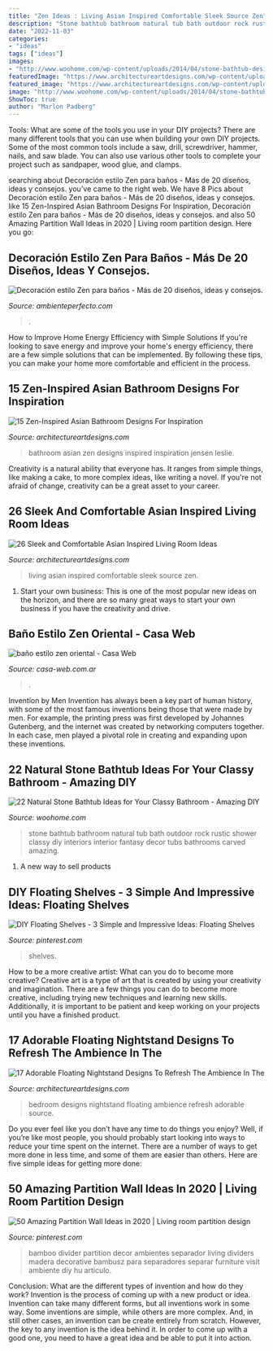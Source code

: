 ```yaml
---
title: "Zen Ideas : Living Asian Inspired Comfortable Sleek Source Zen"
description: "Stone bathtub bathroom natural tub bath outdoor rock rustic shower classy diy interiors interior fantasy decor tubs bathrooms carved amazing"
date: "2022-11-03"
categories:
- "ideas"
tags: ["ideas"]
images:
- "http://www.woohome.com/wp-content/uploads/2014/04/stone-bathtub-design-ideas-6.jpg"
featuredImage: "https://www.architectureartdesigns.com/wp-content/uploads/2014/10/15-Zen-Inspired-Asian-Bathroom-Designs-For-Inspiration-10-630x898.jpg"
featured_image: "https://www.architectureartdesigns.com/wp-content/uploads/2014/10/15-Zen-Inspired-Asian-Bathroom-Designs-For-Inspiration-10-630x898.jpg"
image: "http://www.woohome.com/wp-content/uploads/2014/04/stone-bathtub-design-ideas-6.jpg"
ShowToc: true
author: "Marlon Padberg"
---
```



Tools: What are some of the tools you use in your DIY projects?
There are many different tools that you can use when building your own DIY projects. Some of the most common tools include a saw, drill, screwdriver, hammer, nails, and saw blade. You can also use various other tools to complete your project such as sandpaper, wood glue, and clamps.

	

		
searching about Decoración estilo Zen para baños - Más de 20 diseños, ideas y consejos. you've came to the right web. We have 8 Pics about Decoración estilo Zen para baños - Más de 20 diseños, ideas y consejos. like 15 Zen-Inspired Asian Bathroom Designs For Inspiration, Decoración estilo Zen para baños - Más de 20 diseños, ideas y consejos. and also 50 Amazing Partition Wall Ideas in 2020 | Living room partition design. Here you go:
		
    
## Decoración Estilo Zen Para Baños - Más De 20 Diseños, Ideas Y Consejos.

<img loading=lazy src="https://ambienteperfecto.com/wp-content/uploads/2020/08/bano-moderno-zen_optimized-589x1024.jpg" onerror="this.onerror=null;this.src='https://tse3.mm.bing.net/th?id=OIP.DPVUIaVOw5VO1dAeF2MWiQHaM4&amp;pid=15.1';" alt="Decoración estilo Zen para baños - Más de 20 diseños, ideas y consejos.">

_Source: ambienteperfecto.com_

>. 

	

How to Improve Home Energy Efficiency with Simple Solutions
If you're looking to save energy and improve your home's energy efficiency, there are a few simple solutions that can be implemented. By following these tips, you can make your home more comfortable and efficient in the process.

    
## 15 Zen-Inspired Asian Bathroom Designs For Inspiration

<img loading=lazy src="https://www.architectureartdesigns.com/wp-content/uploads/2014/10/15-Zen-Inspired-Asian-Bathroom-Designs-For-Inspiration-10-630x898.jpg" onerror="this.onerror=null;this.src='https://tse2.mm.bing.net/th?id=OIP.02P3IASarQKo40KP-RtShQHaKj&amp;pid=15.1';" alt="15 Zen-Inspired Asian Bathroom Designs For Inspiration">

_Source: architectureartdesigns.com_

>bathroom asian zen designs inspired inspiration jensen leslie. 

	

Creativity is a natural ability that everyone has. It ranges from simple things, like making a cake, to more complex ideas, like writing a novel. If you're not afraid of change, creativity can be a great asset to your career.

    
## 26 Sleek And Comfortable Asian Inspired Living Room Ideas

<img loading=lazy src="http://www.architectureartdesigns.com/wp-content/uploads/2013/11/2551.jpg" onerror="this.onerror=null;this.src='https://tse2.mm.bing.net/th?id=OIP.gXTHUJwORMJ5RcHvYkdyOQHaJQ&amp;pid=15.1';" alt="26 Sleek and Comfortable Asian Inspired Living Room Ideas">

_Source: architectureartdesigns.com_

>living asian inspired comfortable sleek source zen. 

	

1. Start your own business: This is one of the most popular new ideas on the horizon, and there are so many great ways to start your own business if you have the creativity and drive.

    
## Baño Estilo Zen Oriental - Casa Web

<img loading=lazy src="https://casa-web.com.ar/wp-content/uploads/2020/05/baño-estilo-zen-oriental.jpg" onerror="this.onerror=null;this.src='https://tse2.mm.bing.net/th?id=OIP.KNN1UHMrIVEZGYJa3ndlPQAAAA&amp;pid=15.1';" alt="baño estilo zen oriental - Casa Web">

_Source: casa-web.com.ar_

>. 

	

Invention by Men
Invention has always been a key part of human history, with some of the most famous inventions being those that were made by men. For example, the printing press was first developed by Johannes Gutenberg, and the internet was created by networking computers together. In each case, men played a pivotal role in creating and expanding upon these inventions.

    
## 22 Natural Stone Bathtub Ideas For Your Classy Bathroom - Amazing DIY

<img loading=lazy src="http://www.woohome.com/wp-content/uploads/2014/04/stone-bathtub-design-ideas-6.jpg" onerror="this.onerror=null;this.src='https://tse4.mm.bing.net/th?id=OIP.oITMoZHQQ10_Xb0fHH6e7AHaLQ&amp;pid=15.1';" alt="22 Natural Stone Bathtub Ideas for Your Classy Bathroom - Amazing DIY">

_Source: woohome.com_

>stone bathtub bathroom natural tub bath outdoor rock rustic shower classy diy interiors interior fantasy decor tubs bathrooms carved amazing. 

	

1. A new way to sell products

    
## DIY Floating Shelves - 3 Simple And Impressive Ideas: Floating Shelves

<img loading=lazy src="https://i.pinimg.com/736x/63/6b/37/636b37341856bd696190245ee208cd13.jpg" onerror="this.onerror=null;this.src='https://tse2.mm.bing.net/th?id=OIP.VwQCdJYTs77GQCqXF4F8QAHaLH&amp;pid=15.1';" alt="DIY Floating Shelves - 3 Simple and Impressive Ideas: Floating Shelves">

_Source: pinterest.com_

>shelves. 

	

How to be a more creative artist: What can you do to become more creative?
Creative art is a type of art that is created by using your creativity and imagination. There are a few things you can do to become more creative, including trying new techniques and learning new skills. Additionally, it is important to be patient and keep working on your projects until you have a finished product.

    
## 17 Adorable Floating Nightstand Designs To Refresh The Ambience In The

<img loading=lazy src="http://www.architectureartdesigns.com/wp-content/uploads/2016/08/11-27-630x504.jpg" onerror="this.onerror=null;this.src='https://tse4.mm.bing.net/th?id=OIP.4YqfRcqipCPJcePBy02qPgHaF7&amp;pid=15.1';" alt="17 Adorable Floating Nightstand Designs To Refresh The Ambience In The">

_Source: architectureartdesigns.com_

>bedroom designs nightstand floating ambience refresh adorable source. 

	

Do you ever feel like you don’t have any time to do things you enjoy? Well, if you’re like most people, you should probably start looking into ways to reduce your time spent on the internet. There are a number of ways to get more done in less time, and some of them are easier than others. Here are five simple ideas for getting more done: 
    
## 50 Amazing Partition Wall Ideas In 2020 | Living Room Partition Design

<img loading=lazy src="https://i.pinimg.com/736x/fe/cd/f2/fecdf24cfa6f2be0ff50c22c70628fb4.jpg" onerror="this.onerror=null;this.src='https://tse2.mm.bing.net/th?id=OIP.pqD5yNZFSsrxNOqjzxzeMgHaJ4&amp;pid=15.1';" alt="50 Amazing Partition Wall Ideas in 2020 | Living room partition design">

_Source: pinterest.com_

>bamboo divider partition decor ambientes separador living dividers madera decorative bambusz para separadores separar furniture visit ambiente diy hu artículo. 

	

Conclusion: What are the different types of invention and how do they work?
Invention is the process of coming up with a new product or idea. Invention can take many different forms, but all inventions work in some way. Some inventions are simple, while others are more complex. And, in still other cases, an invention can be create entirely from scratch. However, the key to any invention is the idea behind it. In order to come up with a good one, you need to have a great idea and be able to put it into action.

